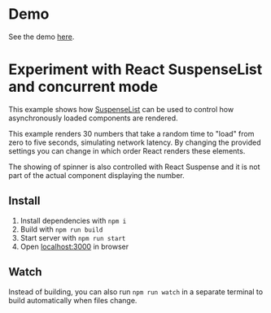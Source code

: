 # Demo
See the demo [here](https://marozzocom.github.io/concurrent/).

# Experiment with React SuspenseList and concurrent mode
This example shows how [SuspenseList](https://reactjs.org/docs/concurrent-mode-reference.html#suspenselist) can be used to control how asynchronously loaded components are rendered.

This example renders 30 numbers that take a random time to "load" from zero to five seconds, simulating network latency. By changing the provided settings you can change in which order React renders these elements.

The showing of spinner is also controlled with React Suspense and it is not part of the actual component displaying the number.

## Install
1) Install dependencies with `npm i`
2) Build with `npm run build`
3) Start server with `npm run start`
4) Open [localhost:3000](http://localhost:3000) in browser

## Watch
Instead of building, you can also run `npm run watch` in a separate terminal to build automatically when files change.